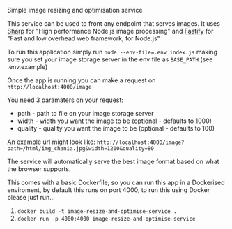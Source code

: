 Simple image resizing and optimisation service

This service can be used to front any endpoint that serves images. It uses [Sharp](https://sharp.pixelplumbing.com/) for "High performance Node.js image processing" and [Fastify](https://fastify.dev/) for "Fast and low overhead web framework, for Node.js"

To run this application simply run `node --env-file=.env index.js` making sure you set your image storage server in the env file as `BASE_PATH` (see .env.example)

Once the app is running you can make a request on `http://localhost:4000/image`

You need 3 paramaters on your request:
- path - path to file on your image storage server
- width - width you want the image to be (optional - defaults to 1000)
- quality - quality you want the image to be (optional - defaults to 100)

An example url might look like:
`http://localhost:4000/image?path=/html/img_chania.jpg&width=1200&quality=80`

The service will automatically serve the best image format based on what the browser supports.

This comes with a basic Dockerfile, so you can run this app in a Dockerised enviroment, by default this runs on port 4000, to run this using Docker please just run...
1. `docker build -t image-resize-and-optimise-service .`
2. `docker run -p 4000:4000 image-resize-and-optimise-service`